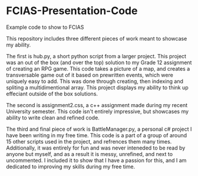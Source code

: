 # FCIAS-Presentation-Code
Example code to show to FCIAS

This repository includes three different pieces of work meant to showcase my ability.

The first is hub.py, a short python script from a larger project. This project was an out of the box (and over the top) solution to my Grade 12 assignment
of creating an RPG game. This code takes a picture of a map, and creates a transversable game out of it based on prewritten events, which were uniquely easy to add.
This was done through creating, then indexing and spliting a multidimentional array. This project displays my ability to think up effeciant outside of the box solutions.

The second is assignment2.css, a c++ assignment made during my recent University semester. This code isn't entirely impressive, but showcases my ability to write clean
and refined code. 

The third and final piece of work is BattleManager.py, a personal c# project I have been writing in my free time. This code is a part of a group of around 15 other scripts used
in the project, and refrences them many times. Additionally, it was entirely for fun and was never inteneded to be read by anyone but myself, and as a result it is messy, 
unrefined, and next to uncommented. I included it to show that I have a passion for this, and I am dedicated to improving my skills during my free time.

